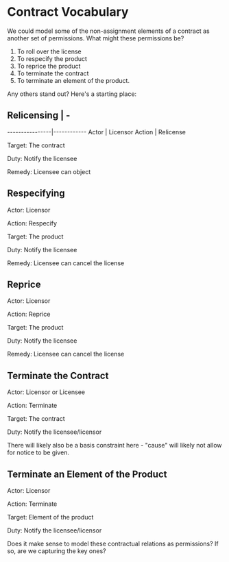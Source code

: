 # Contract Vocabulary

We could model some of the non-assignment elements of a contract as another set of permissions. What might these permissions be?

1. To roll over the license
2. To respecify the product
3. To reprice the product
4. To terminate the contract
5. To terminate an element of the product.

Any others stand out? Here's a starting place:


## Relicensing | -
----------------|------------
Actor | Licensor
Action | Relicense






Target:     The contract

Duty:       Notify the licensee

Remedy:     Licensee can object

## Respecifying
Actor:      Licensor

Action:     Respecify

Target:     The product

Duty:       Notify the licensee

Remedy:     Licensee can cancel the license

## Reprice
Actor:      Licensor

Action:     Reprice

Target:     The product

Duty:       Notify the licensee

Remedy:     Licensee can cancel the license

## Terminate the Contract
Actor:      Licensor or Licensee

Action:     Terminate

Target:     The contract

Duty:       Notify the licensee/licensor

There will likely also be a basis constraint here - "cause" will likely not allow for notice to be given.

## Terminate an Element of the Product
Actor:      Licensor

Action:     Terminate

Target:     Element of the product

Duty:       Notify the licensee/licensor

Does it make sense to model these contractual relations as permissions? If so, are we capturing the key ones?

